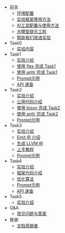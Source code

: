 <!-- _sidebar.md -->

* 前言
  * [环境配置](introduction/environment.md)
  * [实验框架使用方法](introduction/howtouse.md)
  <!-- * [在线评测系统使用方法](introduction/autograder.md) -->
  * [AI工具配置与使用方法](introduction/aitools.md)
  * [大模型提示工程](introduction/prompt.md)
  * [帮助我们改进实验](introduction/helptoimprove.md)
* Task0
  * [实验内容](task0_doc/task0.md)
* Task1
  * [实验介绍](task1_doc/overview.md)
  * [使用 flex 完成 Task1](task1_doc/flex.md)
  * [使用 antlr 完成 Task1](task1_doc/antlr.md)
  * [Prompt示例](task1_doc/prompt.md)
  * [API 速查](task1_doc/apidoc.md)
* Task2
  * [实验介绍](task2_doc/overview.md)
  * [公用代码介绍](task2_doc/share.md)
  * [使用 bison 完成 Task2](task2_doc/bison.md)
  * [使用 antlr 完成 Task2](task2_doc/antlr.md)
  * [Prompt示例](task2_doc/prompt.md)
* Task3
  * [实验介绍](task3_doc/overview.md)
  * [Emit IR 介绍](task3_doc/code.md)
  * [生成 LLVM IR](task3_doc/ir.md)
  * [上手教程](task3_doc/start.md)
  * [Prompt示例](task3_doc/prompt.md)
* Task4
  * [实验介绍](task4_doc/overview.md)
  * [框架代码介绍](task4_doc/framework.md)
  * [优化算法](task4_doc/optimizations.md)
  * [Prompt示例](task4_doc/prompt.md)
  * [API 速查](task4_doc/apidoc.md)
* Task5
  * [实验介绍](task5_doc/overview.md)
* Q&A
  * [常见问题与答案](QA.md)
* 致谢
  * [文档贡献者](contributors.md)
